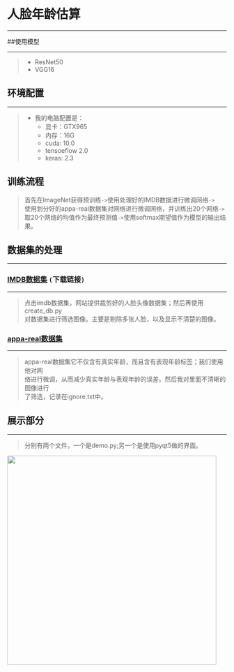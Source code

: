 # 人脸年龄估算

---
##使用模型

---
>* ResNet50
>* VGG16

## 环境配置

---
> * 我的电脑配置是：
>    * 显卡：GTX965
>    * 内存：16G
>    * cuda: 10.0
>    * tensoeflow 2.0
>    * keras: 2.3

## 训练流程

>首先在ImageNet获得预训练`->`使用处理好的IMDB数据进行微调网络`->`  
使用划分好的appa-real数据集对网络进行微调网络，并训练出20个网络`->`  
取20个网络的均值作为最终预测值`->`使用softmax期望值作为模型的输出结果。

## 数据集的处理

---
### [IMDB数据集](https://data.vision.ee.ethz.ch/cvl/rrothe/imdb-wiki/) `(`下载链接`)`

---
>点击imdb数据集，网站提供裁剪好的人脸头像数据集；然后再使用create_db.py  
对数据集进行筛选图像。主要是剔除多张人脸，以及显示不清楚的图像。

### [appa-real数据集](http://chalearnlap.cvc.uab.es/dataset/26/description/)

---
>appa-real数据集它不仅含有真实年龄，而且含有表观年龄标签；我们使用他对网  
络进行微调，从而减少真实年龄与表观年龄的误差。然后我对里面不清晰的图像进行  
了筛选，记录在ignore.txt中。

## 展示部分

---
>分别有两个文件，一个是demo.py;另一个是使用pyqt5做的界面。

<img src="https://github.com/nablejohne/age_estimate/tree/master/ui/demo.jpg" width="480px">






  